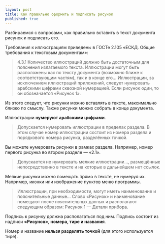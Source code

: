 ```yaml
---
layout: post
title: Как правильно оформить и подписать рисунок
published: true
---
```


Разбираемся с вопросами, как правильно вставить в текст документа рисунок и подписать его.

Требования к иллюстрациям приведены в ГОСТе 2.105 «ЕСКД. Общие требования к текстовым документам»:

> 4.3.1 Количество иллюстраций должно быть достаточным для пояснения излагаемого текста. Иллюстрации могут быть расположены как по тексту документа (возможно ближе к соответствующим частям), так и в конце его… Иллюстрации, за исключением иллюстраций приложений, следует нумеровать арабскими цифрами сквозной нумерацией. Если рисунок один, то он обозначается «Рисунок 1».

Из этого следует, что рисунки можно вставлять в тексте, максимально близко по смыслу. Также рисунки можно собрать в конце документа.

Иллюстрации **нумеруют арабскими цифрами**. 

> Допускается нумеровать иллюстрации в пределах раздела. В этом случае номер иллюстрации состоит из номера раздела и порядкового номера рисунка, разделённых точкой.

Вы можете нумеровать рисунки в рамках раздела. Например, номер первого рисунка во втором разделе — «2.1».

> Допускается не нумеровать мелкие иллюстрации…, размещённые непосредственно в тексте и на которые в дальнейшем нет ссылок.

Мелкие рисунки можно помещать прямо в тексте, не нумеруя их. Например, иконки или изображение пунктов меню программы.

> Иллюстрации, при необходимости, могут иметь наименование и пояснительные данные… Слово «Рисунок» и наименование помещают после пояснительных данных и располагают следующим образом: Рисунок 1 — Детали прибора.

Подпись к рисунку должна располагаться под ним. Подпись состоит из надписи **«Рисунок», номера, тире и названия**.

Номер и название **нельзя разделять точкой** (для этого используется тире).
